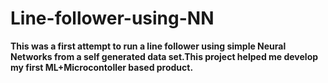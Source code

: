 # Line-follower-using-NN
**This was a first attempt to run a line follower using simple Neural Networks from a self generated data set.This project helped me develop my first ML+Microcontoller based product.**
